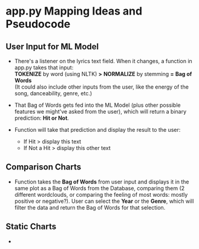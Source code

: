 # app.py Mapping Ideas and Pseudocode

## User Input for ML Model
* There's a listener on the lyrics text field. When it changes, a function in app.py
takes that input:\
__TOKENIZE__ by word (using NLTK) __>__ __NORMALIZE__ by stemming  __=__ __Bag of Words__\
(It could also include other inputs from the user, like the energy of the song, danceability, genre, etc.)

* That Bag of Words gets fed into the ML Model (plus other possible features we might've asked from the user), which will return a binary prediction: __Hit or Not__.

* Function will take that prediction and display the result to the user:
    - If Hit > display this text
    - If Not a Hit > display this other text

## Comparison Charts
* Function takes the __Bag of Words__ from user input and displays it in the same plot as a Bag of Words from the Database, comparing them (2 different wordclouds, or comparing the feeling of most words: mostly positive or negative?). User can select the __Year__ or the __Genre__, which will filter the data and return the Bag of Words for that selection.

## Static Charts
* 